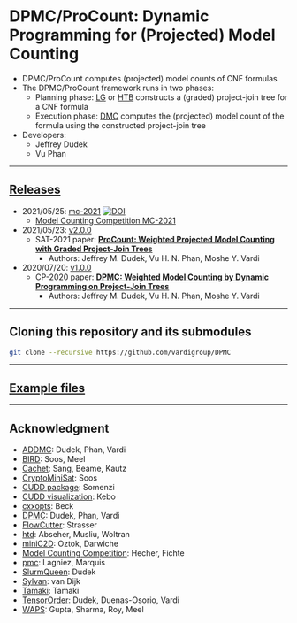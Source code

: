 # DPMC/ProCount: Dynamic Programming for (Projected) Model Counting
- DPMC/ProCount computes (projected) model counts of CNF formulas
- The DPMC/ProCount framework runs in two phases:
  - Planning phase: [LG](./lg) or [HTB](./htb) constructs a (graded) project-join tree for a CNF formula
  - Execution phase: [DMC](./dmc) computes the (projected) model count of the formula using the constructed project-join tree
- Developers:
  - Jeffrey Dudek
  - Vu Phan

--------------------------------------------------------------------------------

## [Releases](https://github.com/vardigroup/DPMC/releases)
- 2021/05/25: [mc-2021](https://github.com/vardigroup/DPMC/releases/tag/mc-2021) [![DOI](https://zenodo.org/badge/280443175.svg)](https://zenodo.org/badge/latestdoi/280443175)
  - [Model Counting Competition MC-2021](./mcc)
- 2021/05/23: [v2.0.0](https://github.com/vardigroup/DPMC/releases/tag/v2.0.0)
  - SAT-2021 paper: [**ProCount: Weighted Projected Model Counting with Graded Project-Join Trees**](https://jmd11.web.rice.edu/papers/sat21_procount.pdf)
    - Authors: Jeffrey M. Dudek, Vu H. N. Phan, Moshe Y. Vardi
- 2020/07/20: [v1.0.0](https://github.com/vardigroup/DPMC/releases/tag/v1.0.0)
  - CP-2020 paper: [**DPMC: Weighted Model Counting by Dynamic Programming on Project-Join Trees**](https://arxiv.org/abs/2008.08748)
    - Authors: Jeffrey M. Dudek, Vu H. N. Phan, Moshe Y. Vardi

--------------------------------------------------------------------------------

## Cloning this repository and its submodules
```bash
git clone --recursive https://github.com/vardigroup/DPMC
```

--------------------------------------------------------------------------------

## [Example files](./examples)

--------------------------------------------------------------------------------

## Acknowledgment
- [ADDMC](https://github.com/vardigroup/ADDMC): Dudek, Phan, Vardi
- [BIRD](https://github.com/meelgroup/approxmc): Soos, Meel
- [Cachet](https://cs.rochester.edu/u/kautz/Cachet): Sang, Beame, Kautz
- [CryptoMiniSat](https://github.com/msoos/cryptominisat): Soos
- [CUDD package](https://github.com/ivmai/cudd): Somenzi
- [CUDD visualization](https://davidkebo.com/cudd#cudd6): Kebo
- [cxxopts](https://github.com/jarro2783/cxxopts): Beck
- [DPMC](https://github.com/vardigroup/DPMC): Dudek, Phan, Vardi
- [FlowCutter](https://github.com/kit-algo/flow-cutter-pace17): Strasser
- [htd](https://github.com/mabseher/htd): Abseher, Musliu, Woltran
- [miniC2D](http://reasoning.cs.ucla.edu/minic2d): Oztok, Darwiche
- [Model Counting Competition](https://mccompetition.org): Hecher, Fichte
- [pmc](http://www.cril.univ-artois.fr/KC/pmc.html): Lagniez, Marquis
- [SlurmQueen](https://github.com/Kasekopf/SlurmQueen): Dudek
- [Sylvan](https://trolando.github.io/sylvan): van Dijk
- [Tamaki](https://github.com/TCS-Meiji/PACE2017-TrackA): Tamaki
- [TensorOrder](https://github.com/vardigroup/TensorOrder): Dudek, Duenas-Osorio, Vardi
- [WAPS](https://github.com/meelgroup/WAPS): Gupta, Sharma, Roy, Meel
